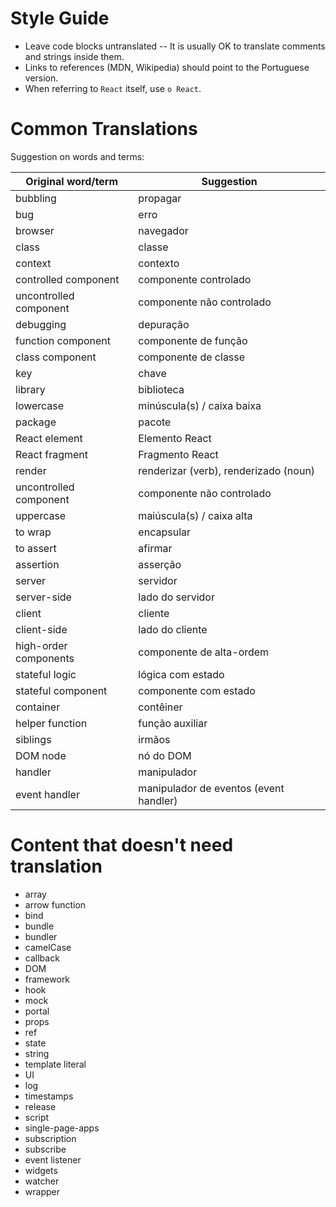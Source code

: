 # Style Guide

* Leave code blocks untranslated -- It is usually OK to translate comments and strings inside them.
* Links to references (MDN, Wikipedia) should point to the Portuguese version.
* When referring to `React` itself, use `o React`.

# Common Translations

Suggestion on words and terms:

| Original word/term | Suggestion |
| ------------------ | ---------- |
| bubbling | propagar |
| bug | erro |
| browser | navegador |
| class | classe |
| context | contexto |
| controlled component | componente controlado |
| uncontrolled component | componente não controlado |
| debugging | depuração|
| function component | componente de função |
| class component | componente de classe |
| key | chave |
| library | biblioteca |
| lowercase | minúscula(s) / caixa baixa |
| package | pacote |
| React element | Elemento React |
| React fragment | Fragmento React |
| render | renderizar (verb), renderizado (noun)
| uncontrolled component | componente não controlado |
| uppercase | maiúscula(s) / caixa alta |
| to wrap | encapsular |
| to assert | afirmar |
| assertion | asserção |
| server | servidor |
| server-side | lado do servidor |
| client | cliente |
| client-side | lado do cliente |
| high-order components | componente de alta-ordem |
| stateful logic | lógica com estado |
| stateful component | componente com estado |
| container | contêiner |
| helper function | função auxiliar |
| siblings | irmãos | 
| DOM node | nó do DOM | 
| handler | manipulador |
| event handler | manipulador de eventos (event handler) |


# Content that doesn't need translation

* array
* arrow function
* bind
* bundle
* bundler
* camelCase
* callback
* DOM
* framework
* hook
* mock
* portal
* props
* ref
* state
* string
* template literal
* UI
* log
* timestamps
* release
* script
* single-page-apps
* subscription
* subscribe
* event listener
* widgets
* watcher
* wrapper
